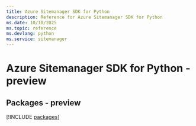 ```yaml
---
title: Azure Sitemanager SDK for Python
description: Reference for Azure Sitemanager SDK for Python
ms.date: 10/10/2025
ms.topic: reference
ms.devlang: python
ms.service: sitemanager
---
```

# Azure Sitemanager SDK for Python - preview
## Packages - preview
[!INCLUDE [packages](sitemanager-index.md)]